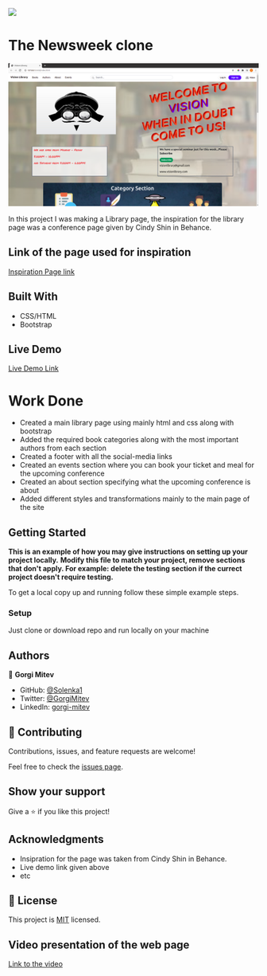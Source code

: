 ![](https://img.shields.io/badge/myapp-blueviolet)

# The Newsweek clone

![screenshot](./img/vision-library-scree.png)

In this project I was making a Library page, the inspiration for the library page was a conference page given by Cindy Shin in Behance.

## Link of the page used for inspiration  

[Inspiration Page link](https://www.behance.net/gallery/29845175/CC-Global-Summit-2015)

## Built With

- CSS/HTML
- Bootstrap


## Live Demo

[Live Demo Link](https://capstonelibrary-2995f5.netlify.app)

# Work Done

- Created a main library page using mainly html and css along with bootstrap
- Added the required book categories along with the most important authors from each section
- Created a footer with all the social-media links
- Created an events section where you can book your ticket and meal for the upcoming conference
- Created an about section specifying what the upcoming conference is about
- Added different styles and transformations mainly to the main page of the site

## Getting Started

**This is an example of how you may give instructions on setting up your project locally.**
**Modify this file to match your project, remove sections that don't apply. For example: delete the testing section if the currect project doesn't require testing.**

To get a local copy up and running follow these simple example steps.

### Setup

Just clone or download repo and run locally on your machine

## Authors

👤 **Gorgi Mitev**

- GitHub: [@Solenka1](https://github.com/Solenka1)
- Twitter: [@GorgiMitev](https://twitter.com/GorgiMitev)
- LinkedIn: [gorgi-mitev](https://www.linkedin.com/in/gorgi-mitev-a350311b8/)

## 🤝 Contributing

Contributions, issues, and feature requests are welcome!

Feel free to check the [issues page](issues/).

## Show your support

Give a ⭐️ if you like this project!

## Acknowledgments

- Insipration for the page was taken from Cindy Shin in Behance.
- Live demo link given above
- etc

## 📝 License

This project is [MIT](lic.url) licensed.

## Video presentation of the web page

[Link to the video](https://www.youtube.com/watch?v=Dv87MyveyNY)
